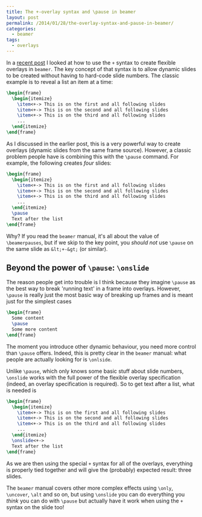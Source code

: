 ```yaml
---
title: The +-overlay syntax and \pause in beamer
layout: post
permalink: /2014/01/28/the-overlay-syntax-and-pause-in-beamer/
categories:
  - beamer
tags:
  - overlays
---
```

In a [recent post](/2014/01/17/the-beamer-slide-overlay-concept/) I looked at how to use the `+` syntax to create flexible overlays in `beamer`. The key concept of that syntax is to allow dynamic slides to be created without having to hard-code slide numbers. The classic example is to reveal a list an item at a time:

```latex
\begin{frame}
  \begin{itemize}
    \item<+-> This is on the first and all following slides
    \item<+-> This is on the second and all following slides
    \item<+-> This is on the third and all following slides
    ...
  \end{itemize}
\end{frame}
```

As I discussed in the earlier post, this is a very powerful way to create overlays (dynamic slides from the same frame source). However, a classic problem people have is combining this with the `\pause` command. For example, the following creates _four_ slides:

```latex
\begin{frame}
  \begin{itemize}
    \item<+-> This is on the first and all following slides
    \item<+-> This is on the second and all following slides
    \item<+-> This is on the third and all following slides
    ...
  \end{itemize}
  \pause
  Text after the list
\end{frame}
```

Why? If you read the `beamer` manual, it's all about the value of `\beamerpauses`, but if we skip to the key point, you _should not_ use `\pause` on the same slide as `&lt;+-&gt;` (or similar).

## Beyond the power of `\pause`: `\onslide`

The reason people get into trouble is I think because they imagine `\pause` as the best way to break 'running text' in a frame into overlays. However, `\pause` is really just the most basic way of breaking up frames and is meant just for the simplest cases

```latex
\begin{frame}
  Some content
  \pause
  Some more content
\end{frame}
```

The moment you introduce other dynamic behaviour, you need more control than `\pause` offers. Indeed, this is pretty clear in the `beamer` manual: what people are actually looking for is `\onlside`.

Unlike `\pause`, which only knows some basic stuff about slide numbers, `\onslide` works with the full power of the flexible overlay specification (indeed, an overlay specification is required). So to get text after a list, what is needed is

```latex
\begin{frame}
  \begin{itemize}
    \item<+-> This is on the first and all following slides
    \item<+-> This is on the second and all following slides
    \item<+-> This is on the third and all following slides
    ...
  \end{itemize}
  \onslide<+->
  Text after the list
\end{frame}
```

As we are then using the special `+` syntax for all of the overlays, everything is properly tied together and will give the (probably) expected result: three slides.

The `beamer` manual covers other more complex effects using `\only`, `\uncover`, `\alt` and so on, but using `\onslide` you can do everything you _think_ you can do with `\pause` but actually have it work when using the `+` syntax on the slide too!
